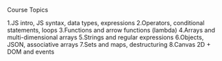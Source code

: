 Course Topics

  1.JS intro, JS syntax, data types, expressions
  2.Operators, conditional statements, loops
  3.Functions and arrow functions (lambda)
  4.Arrays and multi-dimensional arrays
  5.Strings and regular expressions
  6.Objects, JSON, associative arrays
  7.Sets and maps, destructuring
  8.Canvas 2D + DOM and events
